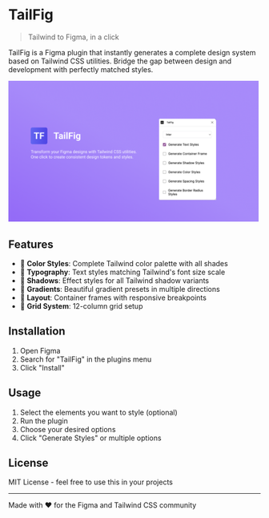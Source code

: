 # TailFig

> Tailwind to Figma, in a click

TailFig is a Figma plugin that instantly generates a complete design system based on Tailwind CSS utilities. Bridge the gap between design and development with perfectly matched styles.

<img src="./resources/bg.png" alt="TailFig" width="500"/>

## Features

- 🎨 **Color Styles**: Complete Tailwind color palette with all shades
- 📝 **Typography**: Text styles matching Tailwind's font size scale
- 🎯 **Shadows**: Effect styles for all Tailwind shadow variants
- 🌈 **Gradients**: Beautiful gradient presets in multiple directions
- 📐 **Layout**: Container frames with responsive breakpoints
- 📏 **Grid System**: 12-column grid setup

## Installation

1. Open Figma
2. Search for "TailFig" in the plugins menu
3. Click "Install"

## Usage

1. Select the elements you want to style (optional)
2. Run the plugin
3. Choose your desired options
4. Click "Generate Styles" or multiple options

## License

MIT License - feel free to use this in your projects

---

Made with ❤️ for the Figma and Tailwind CSS community
